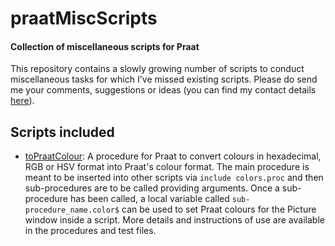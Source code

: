 # praatMiscScripts

#### Collection of miscellaneous scripts for Praat

This repository contains a slowly growing number of scripts to conduct
miscellaneous tasks for which I've missed existing scripts. Please do send me
your comments, suggestions or ideas (you can find my contact details [here][]).

## Scripts included

* [toPraatColour][]: A procedure for Praat to convert colours in hexadecimal,
RGB or HSV format into Praat's colour format. The main procedure is meant to be
inserted into other scripts via `include colors.proc` and then sub-procedures
are to be called providing arguments. Once a sub-procedure has been called, a local
variable called `sub-procedure_name.color$` can be used to set Praat colours for
the Picture window inside a script. More details and instructions of use are
available in the procedures and test files.

[here]: http://www.mauriciofigueroa.cl
[toPraatColour]: https://github.com/mauriciofigueroa/praatMiscScripts/tree/master/toPraatColour
